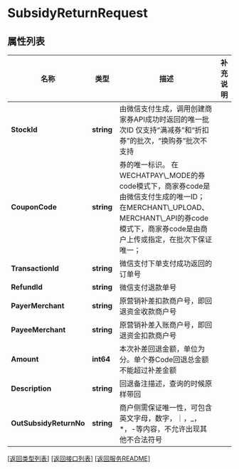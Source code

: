 # SubsidyReturnRequest

## 属性列表

名称 | 类型 | 描述 | 补充说明
------------ | ------------- | ------------- | -------------
**StockId** | **string** | 由微信支付生成，调用创建商家券API成功时返回的唯一批次ID 仅支持“满减券”和“折扣券”的批次，“换购券”批次不支持 | 
**CouponCode** | **string** | 券的唯一标识。 在WECHATPAY\\_MODE的券code模式下，商家券code是由微信支付生成的唯一ID； 在MERCHANT\\_UPLOAD、MERCHANT\\_API的券code模式下，商家券code是由商户上传或指定，在批次下保证唯一； | 
**TransactionId** | **string** | 微信支付下单支付成功返回的订单号 | 
**RefundId** | **string** | 微信支付退款单号 | 
**PayerMerchant** | **string** | 原营销补差扣款商户号，即回退资金收款商户号 | 
**PayeeMerchant** | **string** | 原营销补差入账商户号，即回退资金扣款商户号 | 
**Amount** | **int64** | 本次补差回退金额，单位为分。单个券Code回退总金额不能超过补差金额 | 
**Description** | **string** | 回退备注描述，查询的时候原样带回 | 
**OutSubsidyReturnNo** | **string** | 商户侧需保证唯一性，可包含英文字母，数字，｜，_，*，-等内容，不允许出现其他不合法符号 | 

[\[返回类型列表\]](README.md#类型列表)
[\[返回接口列表\]](README.md#接口列表)
[\[返回服务README\]](README.md)


